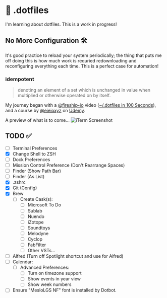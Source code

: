 # 🔧 .dotfiles

I'm learning about dotfiles. This is a work in progress!

## No More Configuration 🛠️

It's good practice to reload your system periodically; the thing that puts me off doing this is how much work is requried redownloading and reconfiguring everything each time. This is a perfect case for automation!

### idempotent

> denoting an element of a set which is unchanged in value when multiplied or otherwise operated on by itself.

My journey began with a [@fireship-io](https://github.com/fireship-io) video ([~/.dotfiles in 100 Seconds](https://youtu.be/r_MpUP6aKiQ)), and a course by [@eieioxyz](https://github.com/eieioxyz) on [Udemy](https://www.udemy.com/share/1043Ta3@hjXwP3uCJlmKqwco8k_3tBHNY9Sue8EcuuWg63c0ROr8UpThvqBfxhlE4IT4CTK_/).

A preview of what is to come...
![iTerm Screenshot](/resources/images/iTerm.gif)

## TODO ✅

- [ ] Terminal Preferences
- [x] Change Shell to ZSH
- [ ] Dock Preferences
- [ ] Mission Control Preference (Don't Rearrange Spaces)
- [ ] Finder (Show Path Bar)
- [ ] Finder (As List)
- [x] .zshrc
- [x] Git (Config)
- [x] Brew
  - [ ] Create Cask(s):
    - [ ] Microsoft To Do
    - [ ] Sublab
    - [ ] Nuendo
    - [ ] iZotope
    - [ ] Soundtoys
    - [ ] Melodyne
    - [ ] Cyclop
    - [ ] FabFilter
    - [ ] Other VSTs...
- [ ] Alfred (Turn off Spotlight shortcut and use for Alfred)
- [ ] Calendar:
  - [ ] Advanced Preferences:
    - [ ] Turn on timezone support
    - [ ] Show events in year view
    - [ ] Show week numbers
- [ ] Ensure "MesloLGS NF" font is installed by Dotbot.
